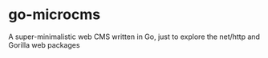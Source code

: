 go-microcms
===========

A super-minimalistic web CMS written in Go, just to explore the net/http and Gorilla web packages
